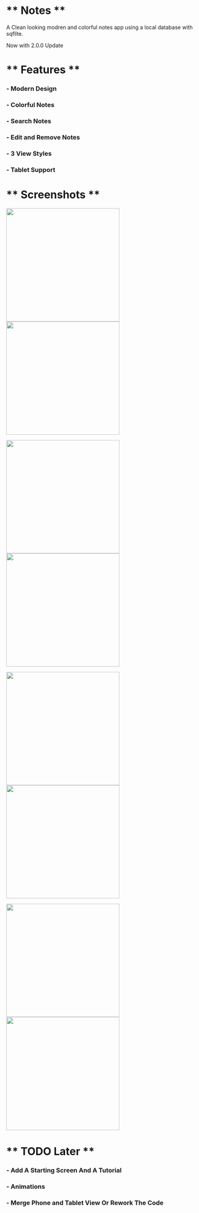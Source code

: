 # ** Notes **

A Clean looking modren and colorful notes app using a local database with sqflite.

Now with 2.0.0 Update</br>

# ** Features **

### - Modern Design</br>

### - Colorful Notes</br>

### - Search Notes</br>

### - Edit and Remove Notes</br>

### - 3 View Styles</br>

### - Tablet Support</br>

# ** Screenshots **

<img src="https://drive.google.com/file/d/1D_196MIEr5q1qv1Xs_mKWK5XFZthOr-Z/view" width="300"> <img src="https://user-images.githubusercontent.com/88838071/188324501-32c4eaed-31bc-4574-b295-6acdfaf2d7cc.png" width="300"> 

<img src="https://user-images.githubusercontent.com/88838071/188324531-f7df0273-d8b3-4de2-af41-fee859d003ae.png" width="300"> <img src="https://user-images.githubusercontent.com/88838071/188324532-212cacda-d436-4864-b28f-f6c7d1c9841a.png" width="300"> 

<img src="https://user-images.githubusercontent.com/88838071/188324632-a7e481ec-5207-4af0-8250-e588683f8c22.png" width="300"> <img src="https://user-images.githubusercontent.com/88838071/188324634-ca7291e8-9b66-46d5-9b35-60cf5cee174f.png" width="300"> 

<img src="https://user-images.githubusercontent.com/88838071/188324652-ab05fd84-a204-4d5f-a6c2-99a810ac6354.png" width="300"> <img src="https://user-images.githubusercontent.com/88838071/188324657-c76bbef3-00fb-4cd2-a99f-30af2c19d1a1.png" width="300">

# ** TODO Later **

### - Add A Starting Screen And A Tutorial</br>

### - Animations</br>

### - Merge Phone and Tablet View Or Rework The Code</br>
